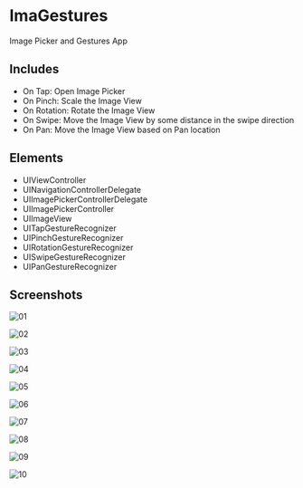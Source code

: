 # ImaGestures

Image Picker and Gestures App

## Includes

* On Tap: Open Image Picker
* On Pinch: Scale the Image View
* On Rotation: Rotate the Image View
* On Swipe: Move the Image View by some distance in the swipe direction
* On Pan: Move the Image View based on Pan location

## Elements

* UIViewController
* UINavigationControllerDelegate
* UIImagePickerControllerDelegate
* UIImagePickerController
* UIImageView
* UITapGestureRecognizer
* UIPinchGestureRecognizer
* UIRotationGestureRecognizer
* UISwipeGestureRecognizer
* UIPanGestureRecognizer

## Screenshots

![01](https://user-images.githubusercontent.com/81278594/124372211-d881d000-dca6-11eb-9f1d-8296ab00421b.png)

![02](https://user-images.githubusercontent.com/81278594/124372212-db7cc080-dca6-11eb-9805-23cfb3d886e2.png)

![03](https://user-images.githubusercontent.com/81278594/124372213-dcaded80-dca6-11eb-9d21-7b7704f97815.png)

![04](https://user-images.githubusercontent.com/81278594/124372214-dd468400-dca6-11eb-8ba4-50873f7c0846.png)

![05](https://user-images.githubusercontent.com/81278594/124372216-dddf1a80-dca6-11eb-9f6b-438bf2450067.png)

![06](https://user-images.githubusercontent.com/81278594/124372217-df104780-dca6-11eb-8350-3a5af18f98b6.png)

![07](https://user-images.githubusercontent.com/81278594/124372218-dfa8de00-dca6-11eb-861e-1d1130616a21.png)

![08](https://user-images.githubusercontent.com/81278594/124372219-e0417480-dca6-11eb-8728-3c9771b843c0.png)

![09](https://user-images.githubusercontent.com/81278594/124372220-e0da0b00-dca6-11eb-8cda-5b84266e3d67.png)

![10](https://user-images.githubusercontent.com/81278594/124372221-e172a180-dca6-11eb-94a5-6e95993f673d.png)

